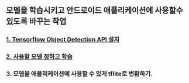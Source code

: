 ## 모델을 학습시키고 안드로이드 애플리케이션에 사용할수 있도록 바꾸는 작업

### [1. Tensorflow Object Detection API 설치](./models-master) 

### [2. 사용할 모델 정하고 학습](./)

### 3. 모델을 애플리케이션에 사용할 수 있게 tflite로 변환하기.

